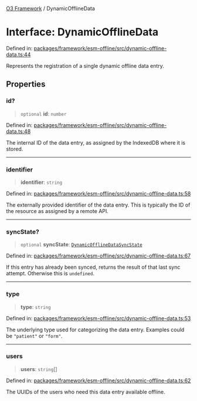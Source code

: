 [O3 Framework](../API.md) / DynamicOfflineData

# Interface: DynamicOfflineData

Defined in: [packages/framework/esm-offline/src/dynamic-offline-data.ts:44](https://github.com/openmrs/openmrs-esm-core/blob/85cde3ce59cd3d29230c98040a3f53525e808725/packages/framework/esm-offline/src/dynamic-offline-data.ts#L44)

Represents the registration of a single dynamic offline data entry.

## Properties

### id?

> `optional` **id**: `number`

Defined in: [packages/framework/esm-offline/src/dynamic-offline-data.ts:48](https://github.com/openmrs/openmrs-esm-core/blob/85cde3ce59cd3d29230c98040a3f53525e808725/packages/framework/esm-offline/src/dynamic-offline-data.ts#L48)

The internal ID of the data entry, as assigned by the IndexedDB where it is stored.

***

### identifier

> **identifier**: `string`

Defined in: [packages/framework/esm-offline/src/dynamic-offline-data.ts:58](https://github.com/openmrs/openmrs-esm-core/blob/85cde3ce59cd3d29230c98040a3f53525e808725/packages/framework/esm-offline/src/dynamic-offline-data.ts#L58)

The externally provided identifier of the data entry.
This is typically the ID of the resource as assigned by a remote API.

***

### syncState?

> `optional` **syncState**: [`DynamicOfflineDataSyncState`](DynamicOfflineDataSyncState.md)

Defined in: [packages/framework/esm-offline/src/dynamic-offline-data.ts:67](https://github.com/openmrs/openmrs-esm-core/blob/85cde3ce59cd3d29230c98040a3f53525e808725/packages/framework/esm-offline/src/dynamic-offline-data.ts#L67)

If this entry has already been synced, returns the result of that last sync attempt.
Otherwise this is `undefined`.

***

### type

> **type**: `string`

Defined in: [packages/framework/esm-offline/src/dynamic-offline-data.ts:53](https://github.com/openmrs/openmrs-esm-core/blob/85cde3ce59cd3d29230c98040a3f53525e808725/packages/framework/esm-offline/src/dynamic-offline-data.ts#L53)

The underlying type used for categorizing the data entry.
Examples could be `"patient"` or `"form"`.

***

### users

> **users**: `string`[]

Defined in: [packages/framework/esm-offline/src/dynamic-offline-data.ts:62](https://github.com/openmrs/openmrs-esm-core/blob/85cde3ce59cd3d29230c98040a3f53525e808725/packages/framework/esm-offline/src/dynamic-offline-data.ts#L62)

The UUIDs of the users who need this data entry available offline.
